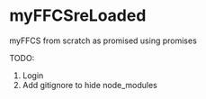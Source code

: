 # myFFCSreLoaded
myFFCS from scratch as promised using promises


TODO:
1. Login
2. Add gitignore to hide node_modules
